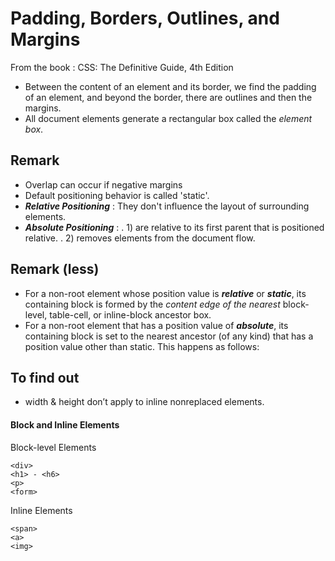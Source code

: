 # Padding, Borders, Outlines, and Margins
From the book : CSS: The Definitive Guide, 4th Edition


 - Between the content of an element and its border, we find the padding of an element, and beyond the border, there are outlines and then the margins.
- All document elements generate a rectangular box called the _element box_.




## Remark
 - Overlap can occur if negative margins
 - Default positioning behavior is called 'static'.
 - __*Relative Positioning*__ : They don't influence the layout of surrounding elements.
 - __*Absolute Positioning*__ : 
    . 1) are relative to its first parent that is positioned relative.
    . 2) removes elements from the document flow.

## Remark (less)
- For a non-root element whose position value is **_relative_** or **_static_**, its containing block is formed by the _content edge of the nearest_ block-level, table-cell, or inline-block ancestor box.
- For a non-root element that has a position value of **_absolute_**, its containing block is set to the nearest ancestor (of any kind) that has a position value other than static. This happens as follows:


## To find out
 - width & height don’t apply to inline nonreplaced elements. 






####  Block and Inline Elements

Block-level Elements
```
<div>
<h1> - <h6>
<p>
<form>
```

Inline Elements
```
<span>
<a>
<img>
```

